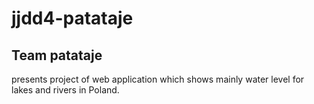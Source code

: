 # jjdd4-patataje

## Team patataje

presents project of web application which shows mainly water level for lakes and rivers in Poland. 

